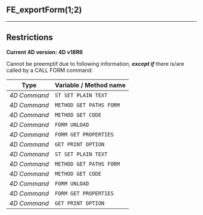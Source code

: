 ﻿## FE_exportForm($1;$2)---## Restrictions**Current 4D version: 4D v18R6**Cannot be preemptif due to following information, ***except if*** there is/are called by a CALL FORM command:|Type|Variable / Method name||------|------||*4D Command*|`ST SET PLAIN TEXT`||*4D Command*|`METHOD GET PATHS FORM`||*4D Command*|`METHOD GET CODE`||*4D Command*|`FORM UNLOAD`||*4D Command*|`FORM GET PROPERTIES`||*4D Command*|`GET PRINT OPTION`||*4D Command*|`ST SET PLAIN TEXT`||*4D Command*|`METHOD GET PATHS FORM`||*4D Command*|`METHOD GET CODE`||*4D Command*|`FORM UNLOAD`||*4D Command*|`FORM GET PROPERTIES`||*4D Command*|`GET PRINT OPTION`|